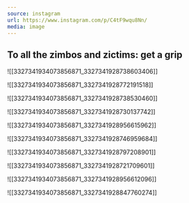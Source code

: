 ```yaml
---
source: instagram
url: https://www.instagram.com/p/C4tF9wqu8Nn/
media: image
---
```


## To all the zimbos and zictims: get a grip

![[3327341934073856871_3327341928738603406]]

![[3327341934073856871_3327341928772191518]]

![[3327341934073856871_3327341928738530460]]

![[3327341934073856871_3327341928730137742]]

![[3327341934073856871_3327341928956615962]]

![[3327341934073856871_3327341928746959684]]

![[3327341934073856871_3327341928797208901]]

![[3327341934073856871_3327341928721709601]]

![[3327341934073856871_3327341928956612096]]

![[3327341934073856871_3327341928847760274]]

